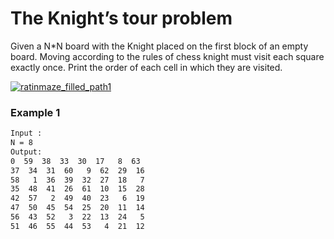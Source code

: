# The Knight’s tour problem

Given a N*N board with the Knight placed on the first block of an empty board. Moving according to the rules of chess knight must visit each square exactly once. Print the order of each cell in which they are visited.

[![ratinmaze_filled_path1](ratinmaze_filled_path1.png)]()
### Example 1
```sh
Input : 
N = 8
Output:
0  59  38  33  30  17   8  63
37  34  31  60   9  62  29  16
58   1  36  39  32  27  18   7
35  48  41  26  61  10  15  28
42  57   2  49  40  23   6  19
47  50  45  54  25  20  11  14
56  43  52   3  22  13  24   5
51  46  55  44  53   4  21  12
```

